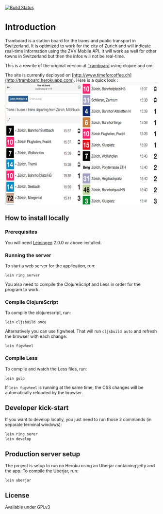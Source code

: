 [![Build Status](https://travis-ci.org/fterrier/tramboard-clj.svg)](https://travis-ci.org/fterrier/tramboard-clj)

# Introduction

Tramboard is a station board for the trams and public transport in Switzerland. It is optimized to work for the city of Zurich and will indicate real-time information using the ZVV Mobile API. It will work as well for other towns in Switzerland but then the infos will not be real-time.

This is a rewrite of the original version at [Tramboard](https://github.com/fterrier/tramboard) using clojure and om.

The site is currently deployed on [http://www.timeforcoffee.ch](http://tramboard.herokuapp.com). Here is a quick look :
<img src="screenshot.png" alt="Tramboard app" style="text-align:center;height:400px;"/>

## How to install locally

### Prerequisites

You will need [Leiningen][] 2.0.0 or above installed.

### Running the server

To start a web server for the application, run:

    lein ring server

You also need to compile the ClojureScript and Less in order for the program to work.

### Compile ClojureScript

To compile the clojurescript, run:

    lein cljsbuild once

Alternatively you can use figwheel. That will run `cljsbuild auto` and refresh the browser with each change:

    lein figwheel

### Compile Less

To compile and watch the Less files, run:

    lein gulp

If `lein figwheel` is running at the same time, the CSS changes will be automatically reloaded by the browser.

## Developer kick-start

If you want to develop locally, you just need to run those 2 commands (in separate terminal windows):

    lein ring serer
    lein develop

## Production server setup

The project is setup to run on Heroku using an Uberjar containing jetty and the app. To compile the Uberjar, run:

    lein uberjar

## License

Available under GPLv3

[leiningen]: https://github.com/technomancy/leiningen
